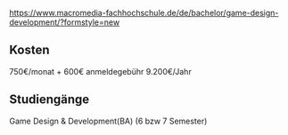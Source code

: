 https://www.macromedia-fachhochschule.de/de/bachelor/game-design-development/?formstyle=new
## Kosten
750€/monat + 600€ anmeldegebühr
9.200€/Jahr
## Studiengänge
Game Design & Development(BA) (6 bzw 7 Semester)